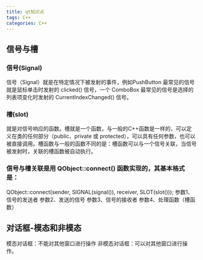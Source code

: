 ```yaml
---
title: qt知识点
tags: C++
categories: C++
---
```


## 信号与槽
### 信号(Signal)
信号（Signal）就是在特定情况下被发射的事件，例如PushButton 最常见的信号就是鼠标单击时发射的 clicked() 信号，一个 ComboBox 最常见的信号是选择的列表项变化时发射的 CurrentIndexChanged() 信号。
### 槽(slot)
就是对信号响应的函数。槽就是一个函数，与一般的C++函数是一样的，可以定义在类的任何部分（public、private 或 protected），可以具有任何参数，也可以被直接调用。槽函数与一般的函数不同的是：槽函数可以与一个信号关联，当信号被发射时，关联的槽函数被自动执行。
### 信号与槽关联是用 QObject::connect() 函数实现的，其基本格式是：
QObject::connect(sender, SIGNAL(signal()), receiver, SLOT(slot()));
参数1、信号的发送者
参数2、发送的信号
参数3、信号的接收者
参数4、处理函数（槽函数）

## 对话框-模态和非模态
模态对话框：不能对其他窗口进行操作
非模态对话框：可以对其他窗口进行操作。